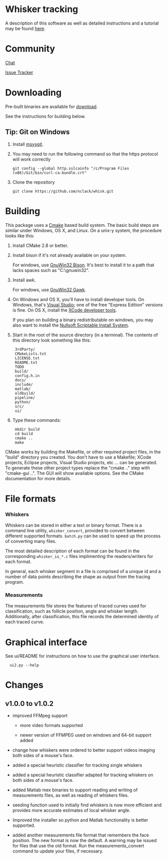 Whisker tracking
================

A description of this software as well as detailed instructions and a tutorial
may be found
[here](http://openwiki.janelia.org/wiki/display/MyersLab/Whisker+Tracking).

Community
=========

[Chat](https://discord.gg/Y7QJerr)

[Issue Tracker](https://github.com/nclack/whisk/issues)

Downloading
===========

Pre-built binaries are available for [download][].

[download]: http://openwiki.janelia.org/wiki/display/MyersLab/Whisker+Tracking+Downloads

See the instructions for building below.

Tip: Git on Windows
-------------------

1. Install [msysgit][].

2. You may need to run the following command so that the https protocol will work correctly

       git config --global http.sslcainfo "/c/Program Files (x86)/Git/bin/curl-ca-bundle.crt"

3. Clone the repository

       git clone https://github.com/nclack/whisk.git

[msysgit]: http://code.google.com/p/msysgit/

Building
========

This package uses a [Cmake][] based build system.  The basic build steps are similar
under Windows, OS X, and Linux.  On a unix-y system, the procedure looks like this:

1. Install CMake 2.8 or better.

2. Install bison if it's not already available on your system.

   For windows, use [GnuWin32 Bison](http://gnuwin32.sourceforge.net/packages/bison.htm).
   It's best to install it to a path that lacks spaces such as "C:\gnuwin32".

3. Install awk. 
   
   For windows, use [GnuWin32 Gawk](http://gnuwin32.sourceforge.net/packages/gawk.htm).

4. On Windows and OS X, you'll have to install developer tools.  On Windows,
   that's [Visual Studio](http://www.microsoft.com/express); one of the free
   "Express Edition" versions is fine.  On OS X, install the 
   [XCode developer tools](http://developer.apple.com/technologies/tools/).

   If you plan on building a binary redistributable on windows, you may also
   want to install the [Nullsoft Scriptable Install System](http://nsis.sourceforge.net).

5. Start in the root of the source directory (in a terminal).
   The contents of this directory look something like this:

        3rdParty/
        CMakeLists.txt
        LICENSE.txt
        README.txt
        TODO
        build/
        config.h.in
        docs/
        include/
        matlab/
        oldbuild/
        pipeline/
        python/
        src/
        ui/

6. Type these commands:

        mkdir build
        cd build
        cmake ..
        make
   
CMake works by building the Makefile, or other required project files, in the 
"build" directory you created.  You don't have to use a Makefile; XCode projects,
Eclipse projects, Visual Studio projects, etc ... can be generated.  To generate
these other project types replace the "cmake .." step with "cmake-gui ..".  The
GUI will show available options.  See the CMake documentation for more details.

[Cmake]: http://www.cmake.org


File formats
============

### Whiskers

Whiskers can be stored in either a text or binary format.  There is a command
line utility, `whisker_convert`, provided to convert between different
supported formats.  `batch.py` can be used to speed up the process of
converting many files.

The most detailed description of each format can be found in the corresponding
`whisker_io_*.c` files implimenting the readers/writers for each format.

In general, each whisker segment in a file is comprised of a unique id and a 
number of data points describing the shape as output from the tracing program.

### Measurements 

The measurements file stores the features of traced curves used for
classification, such as follicle position, angle and whisker length.
Additionally, after classification, this file records the determined identity
of each traced curve.

Graphical interface
===================

See ui/README for instructions on how to use the graphical user interface.

      ui2.py --help

Changes
=======

v1.0.0 to v1.0.2
----------------
- improved FFMpeg support

  - more video formats supported

  - newer version of FFMPEG used on windows and 64-bit support added

- change how whiskers were ordered to better support videos imaging both sides
  of a mouse's face.

- added a special heuristic classifier for tracking single whiskers

- added a special heuristic classifier adapted for tracking whiskers on both
  sides of a mouse's face.

- added Matlab mex binaries to support reading and writing of measurements
  files, as well as reading of whiskers files.

- seeding function used to initially find whiskers is now more efficient
  and provides more accurate estimates of local whisker angle.

- Improved the installer so python and Matlab functionality is better
  supported.

- added another measurements file format that remembers the face position.
  The new format is now the default.  A warning may be issued for files
  that use the old format.  Run the measurements_convert command to update
  your files, if necessary.
